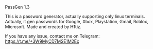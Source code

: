 PassGen 1.3

This is a password generator, actually supporting only
linux terminals. Actually, it gen passwords for Google,
Xbox, Playstation, Gmail, Roblox, Microsoft. Made and created by H1tiz.

If you have any issue, contact me on Telegram:
https://t.me/+3W9MyCD7MSE1M2Ex
